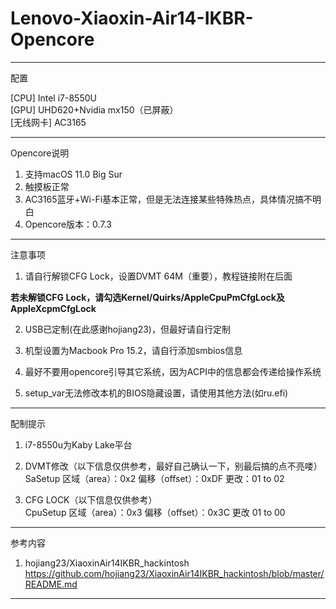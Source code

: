# Lenovo-Xiaoxin-Air14-IKBR-Opencore
-----------------------------------------------------------------------------------------------------
配置

[CPU] Intel i7-8550U  
[GPU] UHD620+Nvidia mx150（已屏蔽）  
[无线网卡] AC3165

-----------------------------------------------------------------------------------------------------
Opencore说明

1. 支持macOS 11.0 Big Sur  
2. 触摸板正常  
3. AC3165蓝牙+Wi-Fi基本正常，但是无法连接某些特殊热点，具体情况搞不明白  
4. Opencore版本：0.7.3  

-----------------------------------------------------------------------------------------------------
注意事项

1. 请自行解锁CFG Lock，设置DVMT 64M（重要），教程链接附在后面

**若未解锁CFG Lock，请勾选Kernel/Quirks/AppleCpuPmCfgLock及AppleXcpmCfgLock**

2. USB已定制(在此感谢hojiang23)，但最好请自行定制

3. 机型设置为Macbook Pro 15.2，请自行添加smbios信息

4. 最好不要用opencore引导其它系统，因为ACPI中的信息都会传递给操作系统

5. setup_var无法修改本机的BIOS隐藏设置，请使用其他方法(如ru.efi)

-----------------------------------------------------------------------------------------------------
配制提示

1. i7-8550u为Kaby Lake平台
  
2. DVMT修改（以下信息仅供参考，最好自己确认一下，别最后搞的点不亮喽）  
 SaSetup
 区域（area）：0x2
 偏移（offset）：0xDF
 更改：01 to 02
 
3. CFG LOCK（以下信息仅供参考）  
 CpuSetup
 区域（area）：0x3
 偏移（offset）：0x3C
 更改 01 to 00
 
 
-----------------------------------------------------------------------------------------------------
参考内容

1. hojiang23/XiaoxinAir14IKBR_hackintosh   
https://github.com/hojiang23/XiaoxinAir14IKBR_hackintosh/blob/master/README.md

-----------------------------------------------------------------------------------------------------
